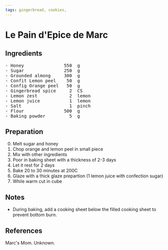 ```yaml
---
tags: gingerbread, cookies,
---
```

# Le Pain d'Epice de Marc
## Ingredients
 <pre>
- Honey               550  g
- Sugar               250  g
- Grounded almong     300  g
- Confit Lemon peel    50  g
- Config Orange peel   50  g
- Gingerbread spice     2  CS
- Lemon zest            2  lemon
- Lemon juice           1  lemon
- Salt                  1  pinch
- Flour               500  g
- Baking powder         5  g
</pre>

## Preparation
0. Melt sugar and honey
1. Chop orange and lemon peel in small piece
2. Mix with other ingredients
3. Poor in baking sheet with a thickness of 2-3 days
4. Let it rest for 2 days
5. Bake 20 to 30 minutes at 200C
6. Glaze with a thick glaze prepartion (1 lemon juice with confection sugar)
7. While warm cut in cube

## Notes
* During baking, add a cooking sheet below the filled cooking sheet to prevent bottom burn.

## References
Marc's Mom. Unknown.
